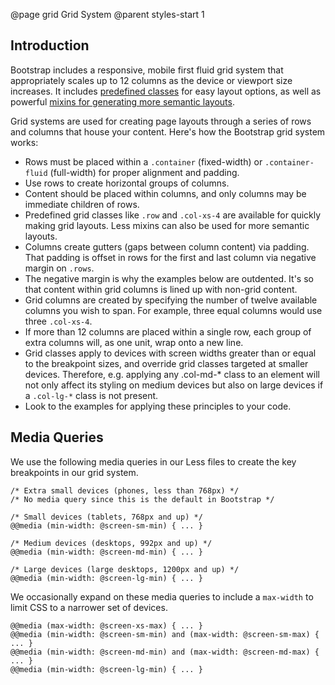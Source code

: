 @page grid Grid System
@parent styles-start 1

## Introduction
Bootstrap includes a responsive, mobile first fluid grid system that appropriately scales up to 12 columns as the device or viewport size increases. It includes [predefined classes](http://getbootstrap.com/css/#grid-example-basic) for easy layout options, as well as powerful [mixins for generating more semantic layouts](http://getbootstrap.com/css/#grid-less).

Grid systems are used for creating page layouts through a series of rows and columns that house your content. Here's how the Bootstrap grid system works:


- Rows must be placed within a `.container` (fixed-width) or `.container-fluid` (full-width) for proper alignment and padding.
- Use rows to create horizontal groups of columns.
- Content should be placed within columns, and only columns may be immediate children of rows.
- Predefined grid classes like `.row` and `.col-xs-4` are available for quickly making grid layouts. Less mixins can also be used for more semantic layouts.
- Columns create gutters (gaps between column content) via padding. That padding is offset in rows for the first and last column via negative margin on `.rows`.
- The negative margin is why the examples below are outdented. It's so that content within grid columns is lined up with non-grid content.
- Grid columns are created by specifying the number of twelve available columns you wish to span. For example, three equal columns would use three `.col-xs-4`.
- If more than 12 columns are placed within a single row, each group of extra columns will, as one unit, wrap onto a new line.
- Grid classes apply to devices with screen widths greater than or equal to the breakpoint sizes, and override grid classes targeted at smaller devices. Therefore, e.g. applying any .col-md-* class to an element will not only affect its styling on medium devices but also on large devices if a `.col-lg-*` class is not present.
- Look to the examples for applying these principles to your code.

## Media Queries

We use the following media queries in our Less files to create the key breakpoints in our grid system.


```
/* Extra small devices (phones, less than 768px) */
/* No media query since this is the default in Bootstrap */

/* Small devices (tablets, 768px and up) */
@@media (min-width: @screen-sm-min) { ... }

/* Medium devices (desktops, 992px and up) */
@@media (min-width: @screen-md-min) { ... }

/* Large devices (large desktops, 1200px and up) */
@@media (min-width: @screen-lg-min) { ... }
```

We occasionally expand on these media queries to include a `max-width` to limit CSS to a narrower set of devices.


```
@@media (max-width: @screen-xs-max) { ... }
@@media (min-width: @screen-sm-min) and (max-width: @screen-sm-max) { ... }
@@media (min-width: @screen-md-min) and (max-width: @screen-md-max) { ... }
@@media (min-width: @screen-lg-min) { ... }
```
